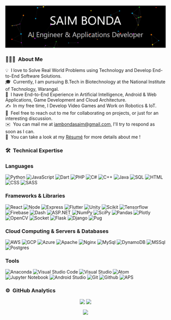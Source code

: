 ![Saim Bonda Banner](https://github.com/SaimBonda/SaimBonda/blob/main/saim.gif)

<!-- ## 👋 &nbsp;Hey there! I'm Saim -->

### 👨🏻‍💻 &nbsp;About Me
💡 &nbsp;I love to Solve Real World Problems using Technology and Develop End-to-End Software Solutions.\
🎓 &nbsp;Currently, I am pursuing B.Tech in Biotechnology at the National Institute of Technology, Warangal.\
🌱 &nbsp;I have End-to-End Experience in Artificial Intelligence, Android & Web Applications, Game Development and Cloud Architecture.\
✍️ &nbsp;In my free time, I Develop Video Games and Work on Robotics & IoT.\
💬 &nbsp;Feel free to reach out to me for collaborating on projects, or just for an interesting discussion.\
✉️ &nbsp;You can mail me at iambondasaim@gmail.com, I'll try to respond as soon as I can.\
📄 &nbsp;You can take a look at my [Résumé](https://drive.google.com/file/d/18QkBJnkfThBLBL9G87fyEYzWEDr7MRu_/view?usp=sharing) for more details about me !

### 🛠 &nbsp;Technical Expertise
### Languages
![Python](https://img.shields.io/badge/-Python-000?&logo=Python)
![JavaScript](https://img.shields.io/badge/-JavaScript-000?&logo=JavaScript)
![Dart](https://img.shields.io/badge/Dart-000?&logo=Dart&logoColor=blue)
![PHP](https://img.shields.io/badge/-PHP-000?&logo=PHP)
![C#](https://img.shields.io/badge/-C%23-000?&logo=c-sharp&logoColor=violet)
![C++](https://img.shields.io/badge/-C++-000?&logo=c%2b%2b&logoColor=blue)
![Java](https://img.shields.io/badge/-Java-000?&logo=Java&logoColor=orange)
![SQL](https://img.shields.io/badge/-SQL-000?&logo=MySQL)
![HTML](https://img.shields.io/badge/-HTML-000?&logo=html5)
![CSS](https://img.shields.io/badge/-CSS-000?&logo=css3&logoColor=cyan)
![SASS](https://img.shields.io/badge/-SASS-000?&logo=sass)

### Frameworks & Libraries
![React](https://img.shields.io/badge/-ReactJS-000?&logo=React)
![Node](https://img.shields.io/badge/-NodeJS-000?&logo=node.js)
![Express](https://img.shields.io/badge/-ExpressJS-000?&logo=express&logoColor=blue)
![Flutter](https://img.shields.io/badge/-Flutter-000?&logo=flutter&logoColor=blue)
![Unity](https://img.shields.io/badge/-Unity-000?&logo=unity)
![Scikit](https://img.shields.io/badge/-SciKit%20Learn-000?&logo=scikit-learn)
![Tensorflow](https://img.shields.io/badge/-Tensorflow-000?&logo=tensorflow)
![Firebase](https://img.shields.io/badge/-Firebase-000?&logo=firebase)
![Dash](https://img.shields.io/badge/-Dash-000?&logo=dash)
![ASP.NET](https://img.shields.io/badge/-ASP.NET-000?&logo=.net&logoColor=violet)
![NumPy](https://img.shields.io/badge/-NumPy-000?&logo=numpy&logoColor=blue)
![SciPy](https://img.shields.io/badge/-SciPy-000?&logo=scipy)
![Pandas](https://img.shields.io/badge/-Pandas-000?&logo=pandas&logoColor=orange)
![Plotly](https://img.shields.io/badge/-Plotly-000?&logo=plotly&logoColor=violet)
![OpenCV](https://img.shields.io/badge/-OpenCV-000?&logo=opencv&logoColor=red)
![Socket](https://img.shields.io/badge/-Socket.io-000?&logo=socket.io&logoColor=green)
![Flask](https://img.shields.io/badge/-Flask-000?&logo=flask)
![Django](https://img.shields.io/badge/-Django-000?&logo=django&logoColor=green)
![Pug](https://img.shields.io/badge/-PUG-000?&logo=pug)

### Cloud Computing & Servers & Databases
![AWS](https://img.shields.io/badge/-AWS-000?&logo=amazon-aws&logoColor=orange)
![GCP](https://img.shields.io/badge/-GCP-000?&logo=google-cloud)
![Azure](https://img.shields.io/badge/-Azure-000?&logo=azure-devops&logoColor=blue)
![Apache](https://img.shields.io/badge/-Apache-000?&logo=apache&logoColor=violet)
![Nginx](https://img.shields.io/badge/-Nginx-000?&logo=nginx&logoColor=green)
![MySql](https://img.shields.io/badge/-MySql-000?&logo=MySQL&logoColor=orange)
![DynamoDB](https://img.shields.io/badge/-DynamoDB-000?&logo=Amazon%20DynamoDB&logoColor=blue)
![MSSql](https://img.shields.io/badge/-MS%20SQL-000?&logo=microsoft%20sql%20server&logoColor=yellow)
![Postgres](https://img.shields.io/badge/-PostgresQL-000?&logo=postgresql)

### Tools
![Anaconda](https://img.shields.io/badge/-Anaconda-000?&logo=anaconda)
![Visual Studio Code](https://img.shields.io/badge/-Visual%20Studio%20Code-000?&logo=visual-studio-code&logoColor=blue)
![Visual Studio](https://img.shields.io/badge/-Visual%20Studio-000?&logo=visual-studio&logoColor=purple)
![Atom](https://img.shields.io/badge/-Atom-000?&logo=atom&logoColor=green)
![Jupyter Notebook](https://img.shields.io/badge/-Jupyter%20Notebook-000?&logo=jupyter)
![Android Studio](https://img.shields.io/badge/-Android%20Studio-000?&logo=android-studio)
![Git](https://img.shields.io/badge/-Git-000?&logo=git)
![Github](https://img.shields.io/badge/-Github-000?&logo=github&logoColor=violet)
![APS](https://img.shields.io/badge/-Adobe%20Photoshop-000?&logo=adobephotoshop)

### ⚙️ &nbsp;GitHub Analytics
<p align="center">
  <img src="https://github-readme-streak-stats.herokuapp.com/?user=SaimBonda&theme=algolia" width="49%"/> 
  <img src="https://github-readme-stats-eight-theta.vercel.app/api?username=SaimBonda&show_icons=true&theme=algolia&count_private=true" width="49%" />
</p>
<p align="center"><img src="https://activity-graph.herokuapp.com/graph?username=SaimBonda&theme=green"></p>
